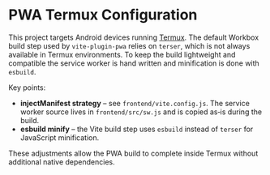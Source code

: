 # PWA Termux Configuration

This project targets Android devices running [Termux](https://termux.dev/). The default Workbox build step used by `vite-plugin-pwa` relies on `terser`, which is not always available in Termux environments. To keep the build lightweight and compatible the service worker is hand written and minification is done with `esbuild`.

Key points:

- **injectManifest strategy** – see `frontend/vite.config.js`. The service worker source lives in `frontend/src/sw.js` and is copied as‑is during the build.
- **esbuild minify** – the Vite build step uses `esbuild` instead of `terser` for JavaScript minification.

These adjustments allow the PWA build to complete inside Termux without additional native dependencies.
